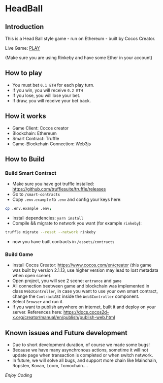 # HeadBall

## Introduction

This is a Head Ball style game - run on Ethereum - built by Cocos Creator.

Live Game: [PLAY](https://etherbird.surge.sh)

(Make sure you are using Rinkeby and have some Ether in your account)

## How to play

- You must bet `0.1 ETH` for each play turn.
- If you win, you will receive `0.2 ETH`
- If you lose, you will lose your bet.
- If draw, you will receive your bet back.

## How it works

- Game Client: Cocos creator
- Blockchain: Ethereum
- Smart Contract: Truffle
- Game-Blockchain Connection: Web3js

## How to Build

### Build Smart Contract

- Make sure you have got truffle installed: https://github.com/trufflesuite/truffle/releases
- Go to `/smart-contracts`
- Copy `.env.example` to `.env` and config your keys here:

```sh
cp .env.example .env;
```

- Install dependencies: `yarn install`
- Compile && migrate to network you want (for example `rinkeby`):

```sh
truffle migrate --reset --network rinkeby
```

- now you have built contracts in `/assets/contracts`

### Build Game

- Install Cocos Creator: https://www.cocos.com/en/creator (this game was built by version 2.1.13, use higher version may lead to lost metadata when open scene).
- Open project, you will see 2 scene: `entrance` and `game`
- All connection beetween game and blockchain was implemented in class `Web3Controller`, in case you want to use your own smart contract, change the `ContractABI` inside the `Web3Controller` component.
- Select `Browser` and run it.
- If you want to publish anywhere on internet, built it and deploy on your server. References here: https://docs.cocos2d-x.org/creator/manual/en/publish/publish-web.html

## Known issues and Future development

- Due to short development duration, of course we made some bugs!
- Because we have many asynchronous actions, sometime it will not update page when transaction is completed or when switch network.
- In future, we will solve all bugs, and support more chain like Mainchain, Ropsten, Kovan, Loom, Tomochain....

_Enjoy Coding_
